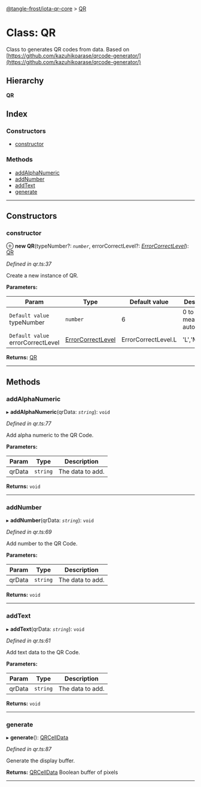 [@tangle-frost/iota-qr-core](../README.md) > [QR](../classes/qr.md)

# Class: QR

Class to generates QR codes from data. Based on [https://github.com/kazuhikoarase/qrcode-generator/](https://github.com/kazuhikoarase/qrcode-generator/)

## Hierarchy

**QR**

## Index

### Constructors

* [constructor](qr.md#constructor)

### Methods

* [addAlphaNumeric](qr.md#addalphanumeric)
* [addNumber](qr.md#addnumber)
* [addText](qr.md#addtext)
* [generate](qr.md#generate)

---

## Constructors

<a id="constructor"></a>

###  constructor

⊕ **new QR**(typeNumber?: *`number`*, errorCorrectLevel?: *[ErrorCorrectLevel](../enums/errorcorrectlevel.md)*): [QR](qr.md)

*Defined in qr.ts:37*

Create a new instance of QR.

**Parameters:**

| Param | Type | Default value | Description |
| ------ | ------ | ------ | ------ |
| `Default value` typeNumber | `number` | 6 |  0 to 40, 0 means autodetect |
| `Default value` errorCorrectLevel | [ErrorCorrectLevel](../enums/errorcorrectlevel.md) |  ErrorCorrectLevel.L |  'L','M','Q','H' |

**Returns:** [QR](qr.md)

___

## Methods

<a id="addalphanumeric"></a>

###  addAlphaNumeric

▸ **addAlphaNumeric**(qrData: *`string`*): `void`

*Defined in qr.ts:77*

Add alpha numeric to the QR Code.

**Parameters:**

| Param | Type | Description |
| ------ | ------ | ------ |
| qrData | `string` |  The data to add. |

**Returns:** `void`

___
<a id="addnumber"></a>

###  addNumber

▸ **addNumber**(qrData: *`string`*): `void`

*Defined in qr.ts:69*

Add number to the QR Code.

**Parameters:**

| Param | Type | Description |
| ------ | ------ | ------ |
| qrData | `string` |  The data to add. |

**Returns:** `void`

___
<a id="addtext"></a>

###  addText

▸ **addText**(qrData: *`string`*): `void`

*Defined in qr.ts:61*

Add text data to the QR Code.

**Parameters:**

| Param | Type | Description |
| ------ | ------ | ------ |
| qrData | `string` |  The data to add. |

**Returns:** `void`

___
<a id="generate"></a>

###  generate

▸ **generate**(): [QRCellData](../#qrcelldata)

*Defined in qr.ts:87*

Generate the display buffer.

**Returns:** [QRCellData](../#qrcelldata)
Boolean buffer of pixels

___

